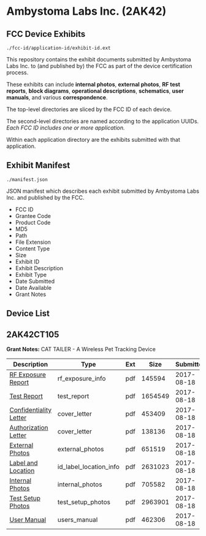 # Ambystoma Labs Inc. (2AK42)
## FCC Device Exhibits

```
./fcc-id/application-id/exhibit-id.ext
```

This repository contains the exhibit documents submitted by Ambystoma Labs Inc. to (and published by) the FCC as part of the device certification process.

These exhibits can include **internal photos**, **external photos**, **RF test reports**, **block diagrams**, **operational descriptions**, **schematics**, **user manuals**, and various **correspondence**.

The top-level directories are sliced by the FCC ID of each device.

The second-level directories are named according to the application UUIDs. *Each FCC ID includes one or more application.*

Within each application directory are the exhibits submitted with that application. 

## Exhibit Manifest

```
./manifest.json
```

JSON manifest which describes each exhibit submitted by Ambystoma Labs Inc. and published by the FCC.

- FCC ID
- Grantee Code
- Product Code
- MD5
- Path
- File Extension
- Content Type
- Size
- Exhibit ID
- Exhibit Description
- Exhibit Type
- Date Submitted
- Date Available
- Grant Notes

## Device List
## 2AK42CT105
**Grant Notes:** CAT TAILER - A Wireless Pet Tracking Device

| Description | Type | Ext | Size | Submitted | Available |
| ----------- | ---- | --- | ---- | --------- | --------- |
| [RF Exposure Report](2AK42CT105/6a097a8f180d5f58741672ceedec3356/3518579.pdf) | rf_exposure_info | pdf | 145594 | 2017-08-18 | 2017-08-18 |
| [Test Report](2AK42CT105/6a097a8f180d5f58741672ceedec3356/3518578.pdf) | test_report | pdf | 1654549 | 2017-08-18 | 2017-08-18 |
| [Confidentiality Letter](2AK42CT105/6a097a8f180d5f58741672ceedec3356/3518575.pdf) | cover_letter | pdf | 453409 | 2017-08-18 | 2017-08-18 |
| [Authorization Letter](2AK42CT105/6a097a8f180d5f58741672ceedec3356/3518576.pdf) | cover_letter | pdf | 138136 | 2017-08-18 | 2017-08-18 |
| [External Photos](2AK42CT105/6a097a8f180d5f58741672ceedec3356/3518571.pdf) | external_photos | pdf | 651519 | 2017-08-18 | 2018-02-14 |
| [Label and Location](2AK42CT105/6a097a8f180d5f58741672ceedec3356/3518577.pdf) | id_label_location_info | pdf | 2631023 | 2017-08-18 | 2017-08-18 |
| [Internal Photos](2AK42CT105/6a097a8f180d5f58741672ceedec3356/3518572.pdf) | internal_photos | pdf | 705582 | 2017-08-18 | 2018-02-14 |
| [Test Setup Photos](2AK42CT105/6a097a8f180d5f58741672ceedec3356/3518573.pdf) | test_setup_photos | pdf | 2963901 | 2017-08-18 | 2018-02-14 |
| [User Manual](2AK42CT105/6a097a8f180d5f58741672ceedec3356/3518574.pdf) | users_manual | pdf | 462306 | 2017-08-18 | 2018-02-14 |
